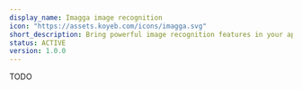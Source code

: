 ```yaml
---
display_name: Imagga image recognition
icon: "https://assets.koyeb.com/icons/imagga.svg"
short_description: Bring powerful image recognition features in your apps.
status: ACTIVE
version: 1.0.0
---
```


TODO